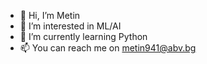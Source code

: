 - 👋 Hi, I’m Metin 
- 👀 I’m interested in ML/AI 
- 🌱 I’m currently learning Python
- 📫 You can reach me on metin941@abv.bg
